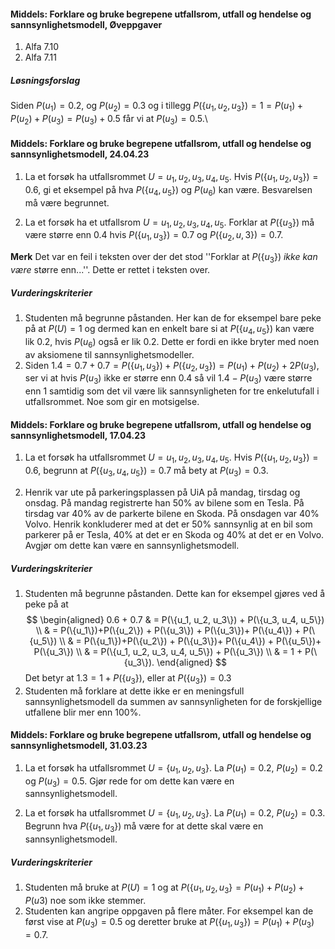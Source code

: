 #### Middels: Forklare og bruke begrepene utfallsrom, utfall og hendelse og sannsynlighetsmodell,  Øveppgaver

1. Alfa 7.10
2. Alfa 7.11

##### Løsningsforslag

Siden $P\left( u_{1} \right) = 0.2$, og $P\left( u_{2} \right) = 0.3$ og
i tillegg
$P(\left\{ u_{1},u_{2},u_{3}\} \right) = 1 = P\left( u_{1} \right) + P\left( u_{2} \right) + P\left( u_{3} \right) = P(u_{3})+0.5$
får vi at $P\left( u_{3} \right) = 0.5$.\

#### Middels: Forklare og bruke begrepene utfallsrom, utfall og hendelse og sannsynlighetsmodell,  24.04.23

1. La et forsøk ha utfallsrommet $U = { u_1, u_2, u_3, u_4, u_5}$. Hvis $P(\{u_1, u_2, u_3\}) = 0.6$, gi et eksempel på hva $P(\{u_4, u_5\})$ og $P(u_6)$ kan være. Besvarelsen må være begrunnet.

2. La et forsøk ha et utfallsrom $U = { u_1, u_2, u_3, u_4, u_5}$. Forklar at $P(\{u_3\})$ må være større enn $0.4$ hvis $P(\{u_1,u_3\}) = 0.7$ og $P(\{u_2, u,3\}) = 0.7$.  

**Merk** Det var en feil i teksten over der det stod ''Forklar at $P(\{u_3\})$ _ikke kan være_ større enn...''. Dette er rettet i teksten over.

##### Vurderingskriterier

1. Studenten må begrunne påstanden. Her kan de for eksempel bare peke på at $P(U) = 1$ og dermed kan en enkelt bare si at $P(\{u_4, u_5\})$ kan være lik $0.2$, hvis $P(u_6)$ også er lik $0.2$. Dette er fordi en ikke bryter med noen av aksiomene til sannsynlighetsmodeller.
2. Siden $1.4 = 0.7+0.7 = P(\{u_1,u_3\}) + P(\{u_2,u_3\}) = P(u_1)+P(u_2)+2P(u_3)$, ser vi at hvis $P(u_3)$ ikke er større enn $0.4$ så vil $1.4-P(u_3)$ være større enn $1$ samtidig som det vil være lik sannsynligheten for tre enkelutufall i utfallsrommet. Noe som gir en motsigelse.

#### Middels: Forklare og bruke begrepene utfallsrom, utfall og hendelse og sannsynlighetsmodell,  17.04.23

1. La et forsøk ha utfallsrommet $U = { u_1, u_2, u_3, u_4, u_5}$. Hvis $P(\{u_1, u_2, u_3\}) = 0.6$, begrunn at $P(\{u_3, u_4, u_5\}) = 0.7$ må bety at $P(u_3) = 0.3$.

2. Henrik var ute på parkeringsplassen på UiA på mandag, tirsdag og onsdag. På mandag registrerte han $50\%$ av bilene som en Tesla. På tirsdag var $40\%$ av de parkerte bilene en Skoda. På onsdagen var $40\%$ Volvo. Henrik konkluderer med at det er $50\%$ sannsynlig at en bil som parkerer på er Tesla, $40\%$ at det er en Skoda og $40\%$ at det er en Volvo. Avgjør om dette kan være en sannsynlighetsmodell.

##### Vurderingskriterier

1. Studenten må begrunne påstanden. Dette kan for eksempel gjøres ved å peke på at
$$
\begin{aligned}
0.6 + 0.7
& = P(\{u_1, u_2, u_3\}) + P(\{u_3, u_4, u_5\})
\\
& = P(\{u_1\})+P(\{u_2\}) + P(\{u_3\}) + P(\{u_3\})+ P(\{u_4\}) + P(\{u_5\})
\\
& = P(\{u_1\})+P(\{u_2\}) + P(\{u_3\})+ P(\{u_4\}) + P(\{u_5\})+ P(\{u_3\})
\\
& =
P(\{u_1, u_2, u_3, u_4, u_5\}) + P(\{u_3\})
\\
& = 1 + P(\{u_3\}).
\end{aligned}
$$
Det betyr at $1.3 = 1 + P(\{u_3\})$, eller at $P(\{u_3\}) = 0.3$
2. Studenten må forklare at dette ikke er en meningsfull sannsynlighetsmodell da summen av sannsynligheten for de forskjellige utfallene blir mer enn $100\%$.


#### Middels: Forklare og bruke begrepene utfallsrom, utfall og hendelse og sannsynlighetsmodell,  31.03.23

1. La et forsøk ha utfallsrommet $U = \{ u_1, u_2, u_3\}$. La $P(u_1) = 0.2$, $P(u_2) = 0.2$ og $P(u_3) = 0.5$. Gjør rede for om dette kan være en sannsynlighetsmodell.

2. La et forsøk ha utfallsrommet $U = \{ u_1, u_2, u_3\}$. La $P(u_1) = 0.2$, $P(u_2) = 0.3$. Begrunn hva $P(\{u_1, u_3\})$ må være for at dette skal være en sannsynlighetsmodell.

##### Vurderingskriterier

1. Studenten må bruke at $P(U) = 1$ og at $P(\{u_1,u_2,u_3\}= P(u_1)+P(u_2)+P(u3)$ noe som ikke stemmer.
2. Studenten kan angripe oppgaven på flere måter. For eksempel kan de først vise at $P(u_3) = 0.5$ og deretter bruke at $P(\{u_1,u_3\}) = P(u_1)+P(u_3) = 0.7$.

